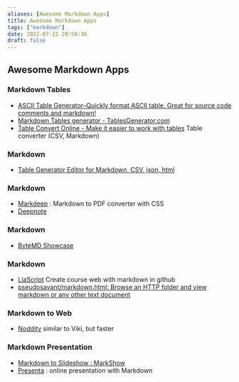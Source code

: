 ```yaml
---
aliases: [Awesome Markdown Apps]
title: Awesome Markdown Apps
tags: ["markdown"]
date: 2022-07-15 20:50:36
draft: false
---
```


## Awesome Markdown Apps

### Markdown Tables

- [ASCII Table Generator–Quickly format ASCII table. Great for source code comments and markdown!](https://ozh.github.io/ascii-tables/)
- [Markdown Tables generator - TablesGenerator.com](https://www.tablesgenerator.com/markdown_tables#)
- [Table Convert Online - Make it easier to work with tables](https://tableconvert.com/) Table converter (CSV, Markdown)

### Markdown

- [Table Generator Editor for Markdown, CSV, json, html](https://eviltester.github.io/grid-table-editor/#)

### Markdown

- [Markdeep](https://casual-effects.com/markdeep/) : Markdown to PDF converter with CSS
- [Deepnote](https://deepnote.com/project/Converting-Markdown-to-Epub-or-Mobi-VpntB6TCQGOxo_ZrWY3-3w)

### Markdown

- [ByteMD Showcase](https://bytemd.netlify.app/)

### Markdown

- [LiaScript](https://liascript.github.io/) Create course web with markdown in github
- [pseudosavant/markdown.html: Browse an HTTP folder and view markdown or any other text document](https://github.com/pseudosavant/markdown.html)

### Markdown to Web

- [Noddity](https://github.com/TehShrike/noddity) similar to Viki, but faster

### Markdown Presentation

- [Markdown to Slideshow : MarkShow](https://mark.show/#)
- [Presenta](https://play.presenta.cc/) : online presentation with Markdown
